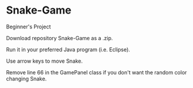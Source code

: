 # Snake-Game
Beginner's Project

Download repository Snake-Game as a .zip.

Run it in your preferred Java program (i.e. Eclipse).

Use arrow keys to move Snake.

Remove line 66 in the GamePanel class if you don't want the random color changing Snake.
